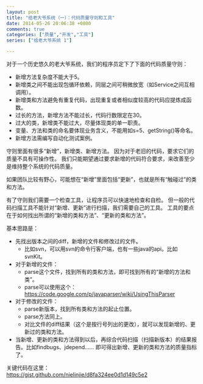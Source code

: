 ```yaml
---
layout: post
title: "给老大爷系统（一）：代码质量守则和工具"
date: 2014-05-26 20:06:38 +0800
comments: true
categories: ["质量","开发","工具"]
series: ["给老大爷系统 1"]

---
```


对于一个历史悠久的老大爷系统，我们的程序员定下了下面的代码质量守则：

<!-- more -->

* 新增方法复杂度不能大于5。
* 新增类之间不能出现包循环依赖，同层之间可稍微放宽（如Service之间互相调用）。
* 新增类和方法避免有重复代码，出现重复或者相似度较高的代码应提炼成函数。
* 过长的方法，新增方法不能过长，代码行数限定在30。
* 过大的类，新增类不能过大，尽量体现类的单一职责。
* 变量、方法和类的命名要体现业务含义，不能用如s=5、getString()等命名。
* 新增方法需编写自动化测试案例。

守则里面有很多“新增”，新增类、新增方法。
因为对于老旧的代码，要求它们的质量不具有可操作性。
我们只能期望通过要求新增的代码符合要求，来改善至少是维持整个系统的代码质量。

如果团队比较有野心，可能想在“新增”里面包括“更新”，也就是所有“触碰过”的类和方法。

有了守则我们需要一个检查工具，让程序员可以快速地检查和自检。
但一般的代码扫描工具不能针对“新增、更新”进行扫描，我们需要自己的工具。
工具的要点在于如何找出所谓的“新增的类和方法”、“更新的类和方法”。

基本思路是：

* 先找出版本之间的diff，新增的文件和修改过的文件。
  * 比如svn，可以用svn的命令行客户端，也有一些java的api。比如svnKit。
* 对于新增的文件：
  * parse这个文件，找到所有的类和方法，即可找到所有的“新增的方法和类”。
  * parse可以使用这个：https://code.google.com/p/javaparser/wiki/UsingThisParser
* 对于修改的文件：
  * parse新版本，找到所有类和方法的起止位置。
  * parse方法同上。
  * 对比文件的diff结果（这个是按行号列出的更改），就可以发现新增的、更新过的类和方法。
* 当新增、更新的类和方法得到以后，再综合代码扫描（扫描新版本）的结果报告。比如findbugs、jdepend……
即可得出新增、更新的类和方法的质量指标了。


关键代码在这里：  
https://gist.github.com/nielinjie/d8fa324ee0d1d149c5e2
